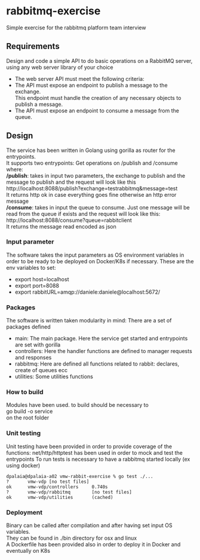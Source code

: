 # rabbitmq-exercise

Simple exercise for the rabbitmq platform team interview

## Requirements

Design and code a simple API to do basic operations on a
RabbitMQ server, using any web server library of your choice
- The web server API must meet the following criteria: </br>
- The API must expose an endpoint to publish a message to the exchange. </br>
This endpoint must handle the creation of any necessary objects to publish a
message.
- The API must expose an endpoint to consume a message from the queue. </br>


## Design
The service has been written in Golang using gorilla as router for the entrypoints. </br>
It supports two entrypoints: Get operations on /publish and /consume where: </br>
**/publish**: takes in input two parameters, the exchange to publish and the message to publish and the request will look like this </br>
http://localhost:8088/publish?exchange=testrabbitmq&message=test </br>
It returns http ok in case everything goes fine otherwise an http error message </br>
**/consume**: takes in input the queue to consume. Just one message will be read from the queue if exists and the request will look like this: </br>
http://localhost:8088/consume?queue=rabbitclient </br>
It returns the message read encoded as json </br>

### Input parameter
The software takes the input parameters as OS environment variables in order to be ready to be deployed on Docker/K8s if necessary.
These are the env variables to set:
- export host=localhost 
- export port=8088 
- export rabbitURL=amqp://daniele:daniele@localhost:5672/ 

### Packages
The software is written taken modularity in mind: There are a set of packages defined
- main: The main package. Here the service get started and entrypoints are set with gorilla
- controllers: Here the handler functions are defined to manager requests and responses
- rabbitmq: Here are defined all functions related to rabbit: declares, create of queues ecc
- utilities: Some utilities functions

### How to build
Modules have been used. to build should be necessary to  </br>
go build -o service  </br>
on the root folder  </br>

### Unit testing
Unit testing have been provided in order to provide coverage of the functions: net/http/httptest has been used in order to mock and test the entrypoints
To run tests is necessary to have a rabbitmq started locally (ex using docker)

```
dpalaia@dpalaia-a02 vmw-rabbit-exercise % go test ./...
?       vmw-vdp [no test files]
ok      vmw-vdp/controllers     0.740s
?       vmw-vdp/rabbitmq        [no test files]
ok      vmw-vdp/utilities       (cached)
```
### Deployment
Binary can be called after compilation and after having set input OS variables.</br>
They can be found in ./bin directory for osx and linux </br>
A Dockerfile has been provided also in order to deploy it in Docker and eventually on K8s


